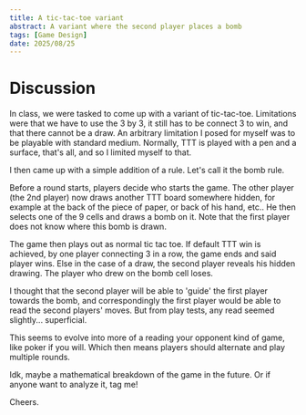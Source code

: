 ```yaml
---
title: A tic-tac-toe variant
abstract: A variant where the second player places a bomb
tags: [Game Design]
date: 2025/08/25
---
```


# Discussion
In class, we were tasked to come up with a variant of tic-tac-toe.
Limitations were that we have to use the 3 by 3, it still has to be connect 3 to win, and that there cannot be a draw.
An arbitrary limitation I posed for myself was to be playable with standard medium.
Normally, TTT is played with a pen and a surface, that's all, and so I limited myself to that.

I then came up with a simple addition of a rule.
Let's call it the bomb rule.

Before a round starts, players decide who starts the game.
The other player (the 2nd player) now draws another TTT board somewhere hidden, for example at the back of the piece of paper, or back of his hand, etc.. He then selects one of the 9 cells and draws a bomb on it.
Note that the first player does not know where this bomb is drawn.

The game then plays out as normal tic tac toe.
If default TTT win is achieved, by one player connecting 3 in a row, the game ends and said player wins.
Else in the case of a draw, the second player reveals his hidden drawing.
The player who drew on the bomb cell loses.

I thought that the second player will be able to 'guide' the first player towards the bomb, and correspondingly the first player would be able to read the second players' moves. But from play tests, any read seemed slightly... superficial.

This seems to evolve into more of a reading your opponent kind of game, like poker if you will.
Which then means players should alternate and play multiple rounds.

Idk, maybe a mathematical breakdown of the game in the future.
Or if anyone want to analyze it, tag me!

Cheers.
